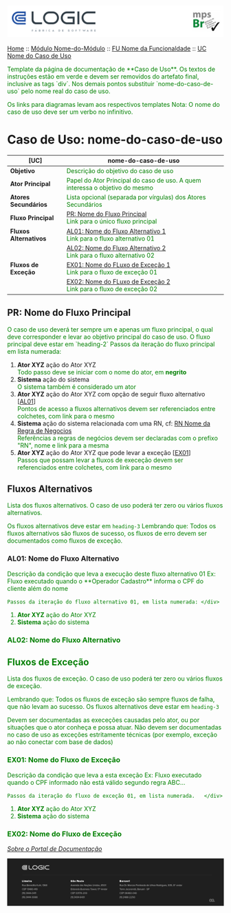 ![Cabecalho](../../../Index-Anexos/Cabecalho.png)

[Home](../../../Index.md) ::  [Módulo Nome-do-Módulo](../../Modulo-Nome-do-Modulo.md) :: [FU Nome da Funcionaldade](../FU-Nome-da-Funcionalidade.md) :: [UC Nome do Caso de Uso](UC-Nome-do-Caso-de-Uso.md)


<div style="color:green">
  Template da página de documentação de **Caso de Uso**.  Os textos de instruções estão em verde e devem ser removidos do artefato final, inclusive as tags `div`. Nos demais pontos substituir `nome-do-caso-de-uso` pelo nome real do caso de uso.

  Os links para diagramas levam aos respectivos templates
  Nota: O nome do caso de uso deve ser um verbo no infinitivo.
</div>


# Caso de Uso: nome-do-caso-de-uso

| **[UC]**                | nome-do-caso-de-uso                                                                                                                    |
|-------------------------|----------------------------------------------------------------------------------------------------------------------------------------|
| **Objetivo**            | <div style="color:green"> Descrição do objetivo do caso de uso </div>                                                                  |
| **Ator Principal**      | <div style="color:green"> Papel do Ator Principal do caso de uso. A quem interessa o objetivo do mesmo </div>                         |
| **Atores Secundários**  | <div style="color:green"> Lista opcional (separada por vírgulas) dos Atores Secundários </div>                                          |
| **Fluxo Principal**     | [PR: Nome do Fluxo Principal](#pr-nome-do-fluxo-principal) <div style="color:green"> Link para o único fluxo principal </div>          |
| **Fluxos Alternativos** | [AL01: Nome do Fluxo Alternativo 1](#al01-nome-do-fluxo-alternativo) <div style="color:green"> Link para o fluxo alternativo 01 </div> |
|                         | [AL02: Nome do Fluxo Alternativo 2](#al02-nome-do-fluxo-alternativo) <div style="color:green"> Link para o fluxo alternativo 02 </div> |
| **Fluxos de Exceção**   | [EX01: Nome do FLuxo de Exceção 1](#ex01-nome-do-fluxo-de-exce-o) <div style="color:green"> Link para o fluxo de exceção 01 </div>  |
|                         | [EX02: Nome do FLuxo de Exceção 2](#ex02-nome-do-fluxo-de-exce-o) <div style="color:green"> Link para o fluxo de exceção 02 </div>  |

## PR: Nome do Fluxo Principal

<div style="color:green">
  O caso de uso deverá ter sempre um e apenas um fluxo principal, o qual deve corresponder e levar ao objetivo principal do caso de uso.
  O fluxo principal deve estar em `heading-2`
  Passos da iteração do fluxo principal em lista numerada:   </div>

1. **Ator XYZ** ação do Ator XYZ <div style="color:green">Todo passo deve se iniciar com o nome do ator, em **negrito** </div>
2. **Sistema** ação do sistema <div style="color:green">O sistema também é considerado um ator</div>
3. **Ator XYZ** ação do Ator XYZ com opção de seguir fluxo alternativo [[AL01](#al01-nome-do-fluxo-alternativo)] <div style="color:green"> Pontos de acesso a fluxos alternativos devem ser referenciados entre colchetes, com link para o mesmo </div>
4. **Sistema** ação do sistema relacionada com uma RN, cf: [RN Nome da Regra de Negocios](../Regras-de-Negocios/RN-Nome-da-Regra-de-Negocios.md) <div style="color:green"> Referências a regras de negócios devem ser declaradas com o prefixo "RN", nome e link para a mesma </div>
5. **Ator XYZ** ação do Ator XYZ que pode levar a exceção [[EX01](#ex01-nome-do-fluxo-de-exce-o)] <div style="color:green"> Passos que possam levar a fluxos de execeção devem ser referenciados entre colchetes, com link para o mesmo </div>

## Fluxos Alternativos

<div style="color:green">
  Lista dos fluxos alternativos.  O caso de uso poderá ter zero ou vários fluxos alternativos.

  Os fluxos alternativos deve estar em `heading-3`
  Lembrando que: Todos os fluxos alternativos são fluxos de sucesso, os fluxos de erro devem ser documentados como fluxos de exceção.
</div>

### AL01: Nome do Fluxo Alternativo

<div style="color:green">
    Descrição da condição que leva a execução deste fluxo alternativo 01
    Ex: Fluxo executado quando o **Operador Cadastro** informa o CPF do cliente além do nome

    Passos da iteração do fluxo alternativo 01, em lista numerada: </div>

1. **Ator XYZ** ação do Ator XYZ
2. **Sistema** ação do sistema

### AL02: Nome do Fluxo Alternativo

## Fluxos de Exceção

<div style="color:green">
  Lista dos fluxos de exceção. O caso de uso poderá ter zero ou vários fluxos de exceção.

  Lembrando que: Todos os fluxos de exceção são sempre fluxos de falha, que não levam ao sucesso.
  Os fluxos alternativos deve estar em `heading-3`

  Devem ser documentadas as execeções causadas pelo ator, ou por situações que o ator conheça e possa atuar. Não devem ser documentadas no caso de uso as exceções estritamente técnicas (por exemplo, exceção ao não conectar com base de dados)
</div>

### EX01: Nome do Fluxo de Exceção

<div style="color:green">
    Descrição da condição que leva a esta exceção
    Ex: Fluxo executado quando o CPF informado não está válido segundo regra ABC...

    Passos da iteração do fluxo de exceção 01, em lista numerada.   </div>

1. **Ator XYZ** ação do Ator XYZ
2. **Sistema** ação do sistema

### EX02: Nome do Fluxo de Exceção

_[Sobre o Portal de Documentação](../../../About/About.md)_

![Rodape](../../../Index-Anexos/Rodape.png)
